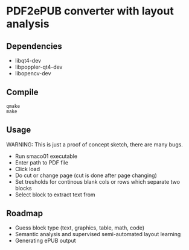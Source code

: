# PDF2ePUB converter with layout analysis 

## Dependencies

- libqt4-dev
- libpoppler-qt4-dev
- libopencv-dev

## Compile
```
qmake
make
```

## Usage
WARNING: This is just a proof of concept sketch, there are many bugs.

- Run smaco01 executable
- Enter path to PDF file
- Click load
- Do cut or change page (cut is done after page changing)
- Set tresholds for continous blank cols or rows which separate two blocks
- Select block to extract text from

## Roadmap

- Guess block type (text, graphics, table, math, code)
- Semantic analysis and supervised semi-automated layout learning
- Generating ePUB output
